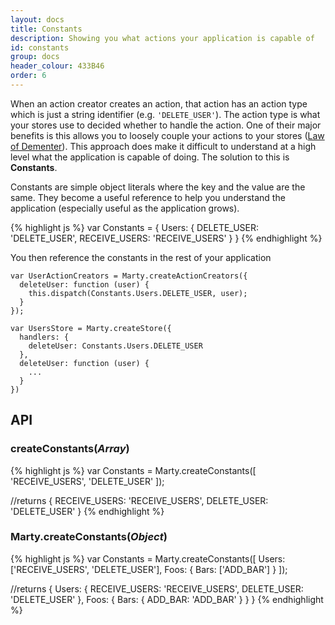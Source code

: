 ```yaml
---
layout: docs
title: Constants
description: Showing you what actions your application is capable of
id: constants
group: docs
header_colour: 433B46
order: 6
---
```


When an action creator creates an action, that action has an action type which is just a string identifier (e.g. <code>'DELETE_USER'</code>). The action type is what your stores use to decided whether to handle the action. One of their major benefits is this allows you to loosely couple your actions to your stores ([Law of Dementer](http://en.wikipedia.org/wiki/Law_of_Demeter)). This approach does make it difficult to understand at a high level what the application is capable of doing. The solution to this is **Constants**.

Constants are simple object literals where the key and the value are the same. They become a useful reference to help you understand the application (especially useful as the application grows).

{% highlight js %}
var Constants = {
  Users: {
    DELETE_USER: 'DELETE_USER',
    RECEIVE_USERS: 'RECEIVE_USERS'
  }
}
{% endhighlight %}

You then reference the constants in the rest of your application

```
var UserActionCreators = Marty.createActionCreators({
  deleteUser: function (user) {
    this.dispatch(Constants.Users.DELETE_USER, user);
  }
});

var UsersStore = Marty.createStore({
  handlers: {
    deleteUser: Constants.Users.DELETE_USER
  },
  deleteUser: function (user) {
    ...
  }
})

```

<h2 id="api">API</h2>

<h3 id="createConstantsArray">createConstants(<i>Array</i>)</h3>

{% highlight js %}
var Constants = Marty.createConstants([
  'RECEIVE_USERS',
  'DELETE_USER'
]);

//returns
{
  RECEIVE_USERS: 'RECEIVE_USERS',
  DELETE_USER: 'DELETE_USER'
}
{% endhighlight %}


<h3 id="createConstantsObj">Marty.createConstants(<i>Object</i>)</h3>

{% highlight js %}
var Constants = Marty.createConstants([
  Users: ['RECEIVE_USERS', 'DELETE_USER'],
  Foos: {
    Bars: ['ADD_BAR']
  }
]);

//returns
{
  Users: {
    RECEIVE_USERS: 'RECEIVE_USERS',
    DELETE_USER: 'DELETE_USER'
  },
  Foos: {
    Bars: {
      ADD_BAR: 'ADD_BAR'
    }
  }
}
{% endhighlight %}